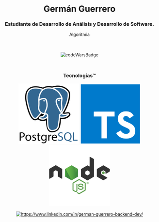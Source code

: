 <h1 align="center" > Germán Guerrero</h1>
        <h3 align="center">Estudiante de Desarrollo de Análisis y Desarrollo de Software.</h3>
           
       


 <p align="center"   >Algoritmia</p>
<p align="center" style="margin-top: 50px;"> <img  src="https://www.codewars.com/users/GermanGuerrero95/badges/large" alt="codeWarsBadge">  </p>
 <h3 style="margin-top: 50px;" align="center">Tecnologías™</h3>

<p align="center">
  <img src="https://raw.githubusercontent.com/devicons/devicon/master/icons/postgresql/postgresql-original-wordmark.svg" alt="postgresql" width="200" height="200"/>
  <img src="https://raw.githubusercontent.com/devicons/devicon/master/icons/typescript/typescript-original.svg" alt="typescript" width="200" height="200"/>
 <img src="https://raw.githubusercontent.com/devicons/devicon/master/icons/nodejs/nodejs-original-wordmark.svg" alt="nodejs" width="200" height="200"/>
</p>


<p align="center">
 <a href="www.linkedin.com/in/german-guerrero-backend-dev" target="blank"><img align="center" src="https://raw.githubusercontent.com/rahuldkjain/github-profile-readme-generator/master/src/images/icons/Social/linked-in-alt.svg" alt="https://www.linkedin.com/in/german-guerrero-backend-dev/" height="30" width="40" /></a>
</p>
</p>


